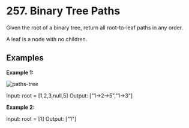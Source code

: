 # 257. Binary Tree Paths
Given the root of a binary tree, return all root-to-leaf paths in any order.

A leaf is a node with no children.

## Examples

**Example 1:**

![paths-tree](https://github.com/user-attachments/assets/f4cc49e6-51ff-454b-ae15-91b70047e9f2)

Input: root = [1,2,3,null,5]
Output: ["1->2->5","1->3"]

**Example 2:**

Input: root = [1]
Output: ["1"]
